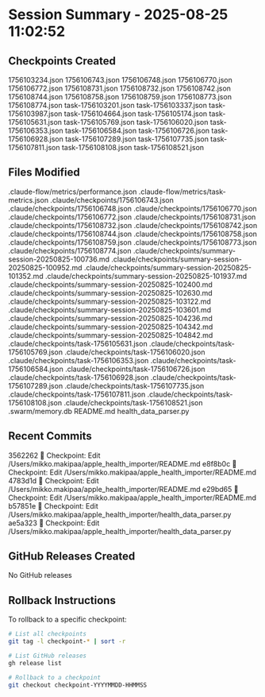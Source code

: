 # Session Summary - 2025-08-25 11:02:52

## Checkpoints Created
1756103234.json
1756106743.json
1756106748.json
1756106770.json
1756106772.json
1756108731.json
1756108732.json
1756108742.json
1756108744.json
1756108758.json
1756108759.json
1756108773.json
1756108774.json
task-1756103201.json
task-1756103337.json
task-1756103987.json
task-1756104664.json
task-1756105174.json
task-1756105631.json
task-1756105769.json
task-1756106020.json
task-1756106353.json
task-1756106584.json
task-1756106726.json
task-1756106928.json
task-1756107289.json
task-1756107735.json
task-1756107811.json
task-1756108108.json
task-1756108521.json

## Files Modified
.claude-flow/metrics/performance.json
.claude-flow/metrics/task-metrics.json
.claude/checkpoints/1756106743.json
.claude/checkpoints/1756106748.json
.claude/checkpoints/1756106770.json
.claude/checkpoints/1756106772.json
.claude/checkpoints/1756108731.json
.claude/checkpoints/1756108732.json
.claude/checkpoints/1756108742.json
.claude/checkpoints/1756108744.json
.claude/checkpoints/1756108758.json
.claude/checkpoints/1756108759.json
.claude/checkpoints/1756108773.json
.claude/checkpoints/1756108774.json
.claude/checkpoints/summary-session-20250825-100736.md
.claude/checkpoints/summary-session-20250825-100952.md
.claude/checkpoints/summary-session-20250825-101352.md
.claude/checkpoints/summary-session-20250825-101937.md
.claude/checkpoints/summary-session-20250825-102400.md
.claude/checkpoints/summary-session-20250825-102630.md
.claude/checkpoints/summary-session-20250825-103122.md
.claude/checkpoints/summary-session-20250825-103601.md
.claude/checkpoints/summary-session-20250825-104236.md
.claude/checkpoints/summary-session-20250825-104342.md
.claude/checkpoints/summary-session-20250825-104842.md
.claude/checkpoints/task-1756105631.json
.claude/checkpoints/task-1756105769.json
.claude/checkpoints/task-1756106020.json
.claude/checkpoints/task-1756106353.json
.claude/checkpoints/task-1756106584.json
.claude/checkpoints/task-1756106726.json
.claude/checkpoints/task-1756106928.json
.claude/checkpoints/task-1756107289.json
.claude/checkpoints/task-1756107735.json
.claude/checkpoints/task-1756107811.json
.claude/checkpoints/task-1756108108.json
.claude/checkpoints/task-1756108521.json
.swarm/memory.db
README.md
health_data_parser.py

## Recent Commits
3562262 🔖 Checkpoint: Edit /Users/mikko.makipaa/apple_health_importer/README.md
e8f8b0c 🔖 Checkpoint: Edit /Users/mikko.makipaa/apple_health_importer/README.md
4783d1d 🔖 Checkpoint: Edit /Users/mikko.makipaa/apple_health_importer/README.md
e29bd65 🔖 Checkpoint: Edit /Users/mikko.makipaa/apple_health_importer/README.md
b57851e 🔖 Checkpoint: Edit /Users/mikko.makipaa/apple_health_importer/health_data_parser.py
ae5a323 🔖 Checkpoint: Edit /Users/mikko.makipaa/apple_health_importer/health_data_parser.py

## GitHub Releases Created
No GitHub releases

## Rollback Instructions
To rollback to a specific checkpoint:
```bash
# List all checkpoints
git tag -l checkpoint-* | sort -r

# List GitHub releases
gh release list

# Rollback to a checkpoint
git checkout checkpoint-YYYYMMDD-HHMMSS
```
